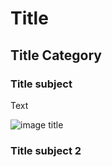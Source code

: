 # Title

## Title Category

### Title subject
Text

![image title](image12345.PNG)

### Title subject 2